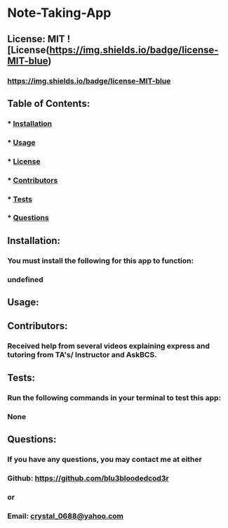 
  # Note-Taking-App
  ## License: MIT  ![License(https://img.shields.io/badge/license-MIT-blue)
  ### https://img.shields.io/badge/license-MIT-blue
  ## Table of Contents:
  ###  * [Installation](#installation)
  ###  * [Usage](#usage)
  ###  * [License](#license)
  ###  * [Contributors](#contribution)
  ###  * [Tests](#test)
  ###  * [Questions](#questions)
  ## Installation:
  ### You must install the following for this app to function:
  ### undefined
  ## Usage:
  ### 
  ## Contributors:
  ### Received help from several videos explaining express and tutoring from TA's/ Instructor and AskBCS.
  ## Tests:
  ### Run the following commands in your terminal to test this app:
  ### None
  ## Questions:
  ### If you have any questions, you may contact me at either
  ### Github: https://github.com/blu3bloodedcod3r
  ### or
  ### Email: crystal_0688@yahoo.com
